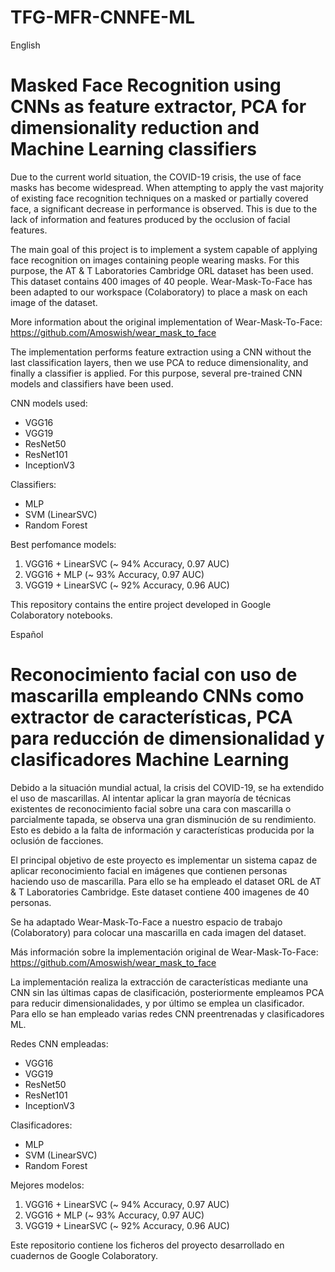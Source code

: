 # TFG-MFR-CNNFE-ML


English
# Masked Face Recognition using CNNs as feature extractor, PCA for dimensionality reduction and Machine Learning classifiers


Due to the current world situation, the COVID-19 crisis, the use of face masks has become widespread. When attempting to apply the vast majority of existing face recognition techniques on a masked or partially covered face, a significant decrease in performance is observed. This is due to the lack of information and features produced by the occlusion of facial features.

The main goal of this project is to implement a system capable of applying face recognition on images containing people wearing masks. 
For this purpose, the AT & T Laboratories Cambridge ORL dataset has been used. This dataset contains 400 images of 40 people. 
Wear-Mask-To-Face has been adapted to our workspace (Colaboratory) to place a mask on each image of the dataset. 

More information about the original implementation of Wear-Mask-To-Face: https://github.com/Amoswish/wear_mask_to_face

The implementation performs feature extraction using a CNN without the last classification layers, then we use PCA to reduce dimensionality, and finally a classifier is applied.
For this purpose, several pre-trained CNN models and classifiers have been used.
  
CNN models used:
* VGG16
* VGG19
* ResNet50
* ResNet101
* InceptionV3
    
Classifiers:
* MLP
* SVM (LinearSVC)
* Random Forest

Best perfomance models:
  1.  VGG16 + LinearSVC   (~ 94% Accuracy, 0.97 AUC)
  2.  VGG16 + MLP         (~ 93% Accuracy, 0.97 AUC)
  3.  VGG19 + LinearSVC   (~ 92% Accuracy, 0.96 AUC)

This repository contains the entire project developed in Google Colaboratory notebooks.



Español
# Reconocimiento facial con uso de mascarilla empleando CNNs como extractor de características, PCA para reducción de dimensionalidad y clasificadores Machine Learning


Debido a la situación mundial actual, la crisis del COVID-19, se ha extendido el uso de mascarillas. Al intentar aplicar la gran mayoría de técnicas existentes de reconocimiento facial sobre una cara con mascarilla o parcialmente tapada, se observa una gran disminución de su rendimiento. Esto es debido a la falta de información y características producida por la oclusión de facciones.

El principal objetivo de este proyecto es implementar un sistema capaz de aplicar reconocimiento facial en imágenes que contienen personas haciendo uso de mascarilla. 
Para ello se ha empleado el dataset ORL de AT & T Laboratories Cambridge. Este dataset contiene 400 imagenes de 40 personas. 

Se ha adaptado Wear-Mask-To-Face a nuestro espacio de trabajo (Colaboratory) para colocar una mascarilla en cada imagen del dataset. 

Más información sobre la implementación original de Wear-Mask-To-Face: https://github.com/Amoswish/wear_mask_to_face

La implementación realiza la extracción de características mediante una CNN sin las últimas capas de clasificación, posteriormente empleamos PCA para reducir dimensionalidades, y por último se emplea un clasificador.
Para ello se han empleado varias redes CNN preentrenadas y clasificadores ML.
  
Redes CNN empleadas:
* VGG16
* VGG19
* ResNet50
* ResNet101
* InceptionV3

Clasificadores:
* MLP
* SVM (LinearSVC)
* Random Forest

Mejores modelos:

  1.  VGG16 + LinearSVC   (~ 94% Accuracy, 0.97 AUC)
  2.  VGG16 + MLP         (~ 93% Accuracy, 0.97 AUC)
  3.  VGG19 + LinearSVC   (~ 92% Accuracy, 0.96 AUC)


Este repositorio contiene los ficheros del proyecto desarrollado en cuadernos de Google Colaboratory.
